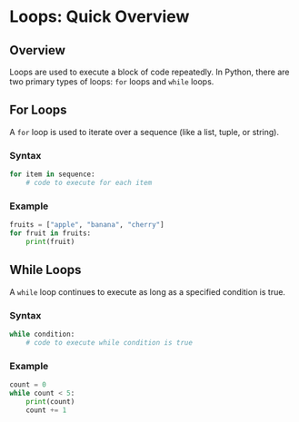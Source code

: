 # Loops: Quick Overview

## Overview
Loops are used to execute a block of code repeatedly. In Python, there are two primary types of loops: `for` loops and `while` loops.

## For Loops
A `for` loop is used to iterate over a sequence (like a list, tuple, or string).

### Syntax
```python
for item in sequence:
    # code to execute for each item
```

### Example
```python
fruits = ["apple", "banana", "cherry"]
for fruit in fruits:
    print(fruit)
```

## While Loops
A `while` loop continues to execute as long as a specified condition is true.

### Syntax
```python
while condition:
    # code to execute while condition is true
```

### Example
```python
count = 0
while count < 5:
    print(count)
    count += 1
```
